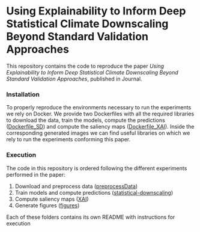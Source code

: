 # Using Explainability to Inform Deep Statistical Climate Downscaling Beyond Standard Validation Approaches

This repository contains the code to reproduce the paper *Using Explainability to Inform Deep Statistical Climate Downscaling Beyond Standard Validation Approaches*, published in Journal.

### Installation
To properly reproduce the environments necessary to run the experiments we rely on Docker. We provide two Dockerfiles with all the required libraries to download the data, train the models, compute the predictions ([Dockerfile_SD](https://github.com/jgonzalezab/XAI-Statistical-Downscaling/blob/main/docker/Dockerfile_SD)) and compute the saliency maps ([Dockerfile_XAI](https://github.com/jgonzalezab/XAI-Statistical-Downscaling/blob/main/docker/Dockerfile_XAI)). Inside the corresponding generated images we can find useful libraries on which we rely to run the experiments conforming this paper.

### Execution
The code in this repository is ordered following the different experiments performed in the paper:

1. Download and preprocess data ([preprocessData](https://github.com/jgonzalezab/XAI-Statistical-Downscaling/tree/main/preprocessData))
2. Train models and compute predictions ([statistical-downscaling](https://github.com/jgonzalezab/XAI-Statistical-Downscaling/tree/main/statistical-downscaling))
3. Compute saliency maps ([XAI](https://github.com/jgonzalezab/XAI-Statistical-Downscaling/tree/main/XAI))
4. Generate figures ([figures](https://github.com/jgonzalezab/XAI-Statistical-Downscaling/tree/main/figures))

Each of these folders contains its own README with instructions for execution
